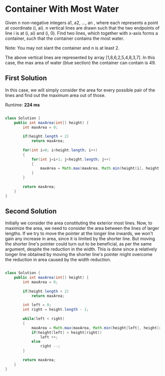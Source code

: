 # Container With Most Water

Given n non-negative integers a1, a2, ..., an , where each represents a point at coordinate (i, ai). n vertical lines are drawn such that the two endpoints of line i is at (i, ai) and (i, 0). Find two lines, which together with x-axis forms a container, such that the container contains the most water.

Note: You may not slant the container and n is at least 2.

The above vertical lines are represented by array [1,8,6,2,5,4,8,3,7]. 
In this case, the max area of water (blue section) the container can contain is 49.

## First Solution
In this case, we will simply consider the area for every possible pair of the lines and find out the maximum area out of those.

Runtime: **224 ms**

```java

class Solution {
    public int maxArea(int[] height) {
        int maxArea = 0;
        
        if(height.length < 2)
            return maxArea;
        
        for(int i=0; i<height.length; i++)
        {
            for(int j=i+1; j<height.length; j++)
            {
                maxArea = Math.max(maxArea, Math.min(height[i], height[j]) * (j - i));
            }
        }
        
        return maxArea;
    }
}

```

 ## Second Solution
 Initially we consider the area constituting the exterior most lines. Now, to maximize the area, we need to consider the area between the lines of larger lengths. If we try to move the pointer at the longer line inwards, we won't gain any increase in area, since it is limited by the shorter line. But moving the shorter line's pointer could turn out to be beneficial, as per the same argument, despite the reduction in the width. This is done since a relatively longer line obtained by moving the shorter line's pointer might overcome the reduction in area caused by the width reduction.
 
 
```java

class Solution {
    public int maxArea(int[] height) {
        int maxArea = 0;
        
        if(height.length < 2)
            return maxArea;
        
        int left = 0;
        int right = height.length - 1;
        
        while(left < right)
        {
            maxArea = Math.max(maxArea, Math.min(height[left], height[right]) * (right - left));
            if(height[left] < height[right])
                left ++;
            else
                right --;
        }
        
        return maxArea;
    }
}

```
